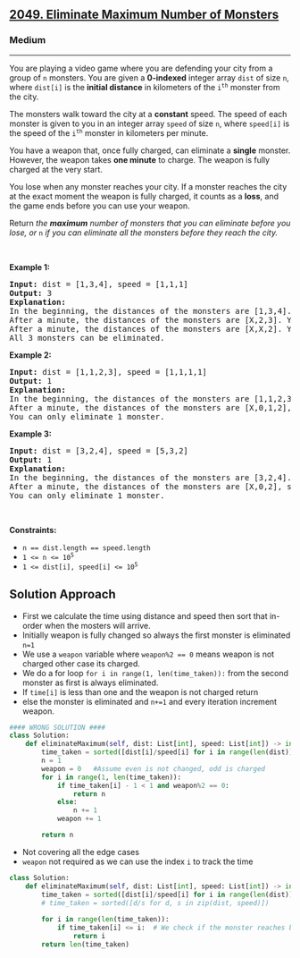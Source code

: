 <h2><a href="https://leetcode.com/problems/eliminate-maximum-number-of-monsters">2049. Eliminate Maximum Number of Monsters</a></h2><h3>Medium</h3><hr><p>You are playing a video game where you are defending your city from a group of <code>n</code> monsters. You are given a <strong>0-indexed</strong> integer array <code>dist</code> of size <code>n</code>, where <code>dist[i]</code> is the <strong>initial distance</strong> in kilometers of the <code>i<sup>th</sup></code> monster from the city.</p>

<p>The monsters walk toward the city at a <strong>constant</strong> speed. The speed of each monster is given to you in an integer array <code>speed</code> of size <code>n</code>, where <code>speed[i]</code> is the speed of the <code>i<sup>th</sup></code> monster in kilometers per minute.</p>

<p>You have a weapon that, once fully charged, can eliminate a <strong>single</strong> monster. However, the weapon takes <strong>one minute</strong> to charge. The weapon is fully charged at the very start.</p>

<p>You lose when any monster reaches your city. If a monster reaches the city at the exact moment the weapon is fully charged, it counts as a <strong>loss</strong>, and the game ends before you can use your weapon.</p>

<p>Return <em>the <strong>maximum</strong> number of monsters that you can eliminate before you lose, or </em><code>n</code><em> if you can eliminate all the monsters before they reach the city.</em></p>

<p>&nbsp;</p>
<p><strong class="example">Example 1:</strong></p>

<pre>
<strong>Input:</strong> dist = [1,3,4], speed = [1,1,1]
<strong>Output:</strong> 3
<strong>Explanation:</strong>
In the beginning, the distances of the monsters are [1,3,4]. You eliminate the first monster.
After a minute, the distances of the monsters are [X,2,3]. You eliminate the second monster.
After a minute, the distances of the monsters are [X,X,2]. You eliminate the third monster.
All 3 monsters can be eliminated.</pre>

<p><strong class="example">Example 2:</strong></p>

<pre>
<strong>Input:</strong> dist = [1,1,2,3], speed = [1,1,1,1]
<strong>Output:</strong> 1
<strong>Explanation:</strong>
In the beginning, the distances of the monsters are [1,1,2,3]. You eliminate the first monster.
After a minute, the distances of the monsters are [X,0,1,2], so you lose.
You can only eliminate 1 monster.
</pre>

<p><strong class="example">Example 3:</strong></p>

<pre>
<strong>Input:</strong> dist = [3,2,4], speed = [5,3,2]
<strong>Output:</strong> 1
<strong>Explanation:</strong>
In the beginning, the distances of the monsters are [3,2,4]. You eliminate the first monster.
After a minute, the distances of the monsters are [X,0,2], so you lose.
You can only eliminate 1 monster.
</pre>

<p>&nbsp;</p>
<p><strong>Constraints:</strong></p>

<ul>
	<li><code>n == dist.length == speed.length</code></li>
	<li><code>1 &lt;= n &lt;= 10<sup>5</sup></code></li>
	<li><code>1 &lt;= dist[i], speed[i] &lt;= 10<sup>5</sup></code></li>
</ul>

## Solution Approach 
* First we calculate the time using distance and speed then sort that in-order when the mosters will arrive. 
* Initially weapon is fully changed so always the first monster is eliminated `n=1`
* We use a `weapon` variable where `weapon%2 == 0` means weapon is not charged other case its charged. 
* We do a for loop `for i in range(1, len(time_taken)):` from the second monster as first is always eliminated. 
* If `time[i]` is less than one and the weapon is not charged return
* else the monster is eliminated and `n+=1` and every iteration increment weapon.
```python
#### WRONG SOLUTION ####
class Solution:
    def eliminateMaximum(self, dist: List[int], speed: List[int]) -> int:
        time_taken = sorted([dist[i]/speed[i] for i in range(len(dist))])
        n = 1
        weapon = 0   #Assume even is not changed, odd is charged
        for i in range(1, len(time_taken)):
            if time_taken[i] - 1 < 1 and weapon%2 == 0:
                return n 
            else:
                n += 1
            weapon += 1

        return n
```
* Not covering all the edge cases 
* `weapon` not required as we can use the index `i` to track the time 
```python
class Solution:
    def eliminateMaximum(self, dist: List[int], speed: List[int]) -> int:
        time_taken = sorted([dist[i]/speed[i] for i in range(len(dist))])
        # time_taken = sorted([d/s for d, s in zip(dist, speed)])
        
        for i in range(len(time_taken)):
            if time_taken[i] <= i:  # We check if the monster reaches before we shoot 
                return i
        return len(time_taken)
```

